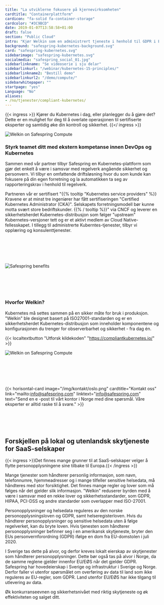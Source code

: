 ```yaml
---
title: "La utviklerne fokusere på kjerne­virksomheten"
cardtitle: "Containerplattform"
cardicon: "fa-solid fa-container-storage"
cardcolor: "#3C9BCD"
date: 2019-01-07T13:58:58+01:00
draft: false
section: "Public Cloud"
intro: "Kjør Welkin som en administrert tjeneste i henhold til GDPR i Europa."
background: "safespring-kubernetes-background.svg"
card: "safespring-kubernetes.svg"
sidebarimage: "safespring-kubernetes.svg"
socialmedia: "safespring_social_01.jpg"
sidebarlinkname: "Se videoserie i sju delar"
sidebarlinkurl: "/webinar/kubernetes-15-principles/"
sidebarlinkname2: "Bestill demo"
sidebarlinkurl2: "/demo/compute/"
sidebarwhitepaper: ""
startpage: "yes"
Language: "No"
aliases:
- /no/tjenester/compliant-kubernetes/
---
```


{{< ingress >}}
Kjører du Kubernetes i dag, eller planlegger du å gjøre det? Dette er en mulighet for deg til å overlate operasjonen til sertifiserte eksperter og samtidig øke din kontroll og sikkerhet.
{{</ ingress >}}

![Welkin on Safespring Compute](/img/saas/safespring-compliant-kubernetes-pyramid.svg)

### Styrk teamet ditt med ekstern kompetanse innen DevOps og Kubernetes

Sammen med vår partner tilbyr Safespring en Kubernetes-plattform som gjør det enkelt å være i samsvar med regelverk angående sikkerhet og personvern. Vi tilbyr en omfattende driftsløsning hvor du som kunde kan fokusere på din egen forretning og la automatikken ta seg av rapporteringskrav i henhold til regelverk.

Partneren vår er sertifisert "{{% tooltip "Kubernetes service providers" %}} Kravene er at minst tre ingeniører har fått sertifiseringen "Certified Kubernetes Administrator (CKA)". Selskapets forretningsmodell bør kunne motta svært store bedriftskunder. {{% / tooltip %}}" via CNCF og leverer en sikkerhetsherdet Kubernetes-distribusjon som følger "upstream" Kubernetes-versjoner tett og er et aktivt medlem av Cloud Native-fellesskapet. I tillegg til administrerte Kuberntes-tjenester, tilbyr vi opplæring og konsulenttjenester.

<div id="contact"></div>
<div style="margin-bottom:100px;">
</div>

![Safespring benefits](/img/saas/no-key-points-kubernetes.svg)

<div id="contact"></div>
<div style="margin-bottom:100px;">
</div>

### Hvorfor Welkin?

Kubernetes må settes sammen på en sikker måte for bruk i produksjon. "Welkin" ble designet basert på ISO27001-standarden og er en sikkerhetsherdet Kubernetes-distribusjon som inneholder komponentene og konfigurasjonen du trenger for observerbarhet og sikkerhet - fra dag én.

{{< localtextbutton "Utforsk kildekoden" "https://compliantkubernetes.io/" >}}

![Welkin on Safespring Compute](/img/saas/safespring-compliant-kubernetes-chart.svg)

<div id="contact"></div>
<div style="margin-bottom:100px;">
</div>

{{< horisontal-card image="/img/kontakt/oslo.png" cardtitle="Kontakt oss" link="mailto:info@safespring.com" linktext="info@safespring.com" text="Send en e -post til vårt kontor i Norge med dine spørsmål. Våre eksperter er alltid raske til å svare." >}}

<div id="contact"></div>
<div style="margin-bottom:100px;">
</div>

## Forskjellen på lokal og utenlandsk skytjeneste for SaaS-selskaper

{{< ingress >}}Det finnes mange grunner til at SaaS-selskaper velger å flytte personopplysningene sine tilbake til Europa.{{< /ingress >}}

Mange tjenester som håndterer personlig informasjon, som navn, telefonnumre, hjemmeadresser og i mange tilfeller sensitive helsedata, må håndteres med stor forsiktighet. Det finnes mange regler og lover som må følges når det gjelder slik informasjon. "Welkin" reduserer byrden med å være i samsvar med en rekke lover og sikkerhetsstandarder, som GDPR, HIPAA, PCI-DSS og andre standarder som overlapper med ISO-27001.

Personopplysninger og helsedata reguleres av den norske personopplysningsloven og GDPR, samt helseregisterloven. Hvis du håndterer personopplysninger og sensitive helsedata uten å følge regelverket, kan du bryte loven. Hvis tjenesten som håndterer personopplysninger befinner seg i en amerikansk skytjeneste, bryter den EUs personvernforordning (GDPR) ifølge en dom fra EU-domstolen i juli 2020.

I Sverige tas dette på alvor, og derfor kreves lokalt eierskap av skytjenester som håndterer personopplysninger. Dette bør også tas på alvor i Norge, da de samme reglene gjelder innenfor EU/EØS når det gjelder GDPR. Safespring har hovedeierskap i Sverige og infrastruktur i Sverige og Norge. Derfor faller vi utenfor spørsmålet om overføring av data til land som ikke reguleres av EU-regler, som GDPR. Land utenfor EU/EØS har ikke tilgang til utlevering av data.

Øk konkurranseevnen og sikkerhetsnivået med riktig skytjeneste og øk effektiviteten og salget ditt.
